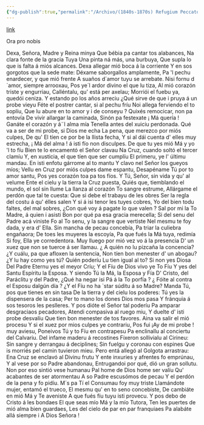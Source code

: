 ```yaml
---
{"dg-publish":true,"permalink":"/Archivo/(1840s-1870s) Refugium Peccatorum/","tags":["#Siglo_19","central","Xuan_Acebal","escrito","Oviedo","poema"]}
---
```


[link](https://asturies.com/cavedaynava/refugium.txt)

Ora pro nobis

Dexa, Señora, Madre y Reina minya 
Que bébia pa cantar tos alabances, 
Na clara fonte de la gracia Tuya 
Una pinta ná más, una burbuya, 
Que supla lo que is falta á miós alcances.
Dexa allegar mió boca á la corriente 
Y en sos gorgotos que la sede mate: 
Déxame saborgallos amplamente, 
Pa 'l pechu enardecer, y que mió frente 
A suaños d´amor tuyu se arrebate.
Nisi fornu d´amor, siempre arrooxau, 
Pos ye´l ardor divino el que lu tiza,
Al mió corazón triste y engurriau, 
Calléntalu, qu' está per axelau; 
Morriói el fuebu ya, quedói ceniza.
Y estando po los años arreciu 
¿Qué sirve de que i pruya á un probe vieyu 
Féte el postrer cantar, si al pechu fríu
Noi allega ferviendo el to soplíu,
Que lu abure en to amor y i de conseyu ?
Quixés remocicar, non pa entovía
De vivir allargar la caminada,
Sinón pa festexate ¡ Má quería !
Ganáte el corazón y  á¨l alma mía
Tenella antes del xuiciu perdonada.
Qué va a ser de mi probe, si Dios me echa
La pena, que merezco por miós culpes,
De qu' El tíen ce por be la llista fecha, 
Y si al dái cuenta d' elles muy estrecha, 
¡ Má del alma ! á isti fío non disculpes.
De que tu yes mió Má y yo 'l to fíu 
Bien te lo encamentó el Señor clavau 
Na Cruz, cuando soltó el tercer clamíu 
Y, en xusticia, el que tíen que ser cumplíu 
El primeru, ye l' últimu mandau.
En isti enfotu gárrome al to mantu 
Y clavo nel Señor los gueyos míos; 
Vellu en Cruz por miós culpes dame espantu, 
Desapéname Tú por to amor santu, 
Pos yes corazón toa pa tos fíos.
Y Tú, Señor, sin vida y qu' al velume 
Ente el cielu y la tierra la Cruz puesta, 
Quiés que, tiemblando el mundo, el sol sin llume 
La llanza al corazón To sangre estrume, 
Allárgame el perdón que tal te cuesta:
Que si debe el trabayu de les obres 
Ser la regla del costu á qu' élles salen 
Y si á isi tenor les tuyes cobres, 
Yo del bien todu faltes, del mal sobres, 
¿Con qué voy á pagate lo que valen ?
Sal por mi la To Madre, á quien i asisti 
Bon por qué pa esa gracia merecella; 
Si del senu del Padre acá viniste 
Fo al To senu, y la sangre que vertiste 
Nel mesmu te foy dada, y era d' Ella.
Sin mancha de pecau concebía, 
Pa triar la culiebra engañaora; 
De toes les muyeres la escoyía, 
Pa que fués la Má tuya, redimía 
Si foy, Ella ye corredentora.
Muy lluego por mió vez vo á la presencia 
D' un xuez que non se tuerce á ser llamau. 
¿ A quién no lu pizcaña la concencia? 
¿Y cuálu, pa que afloxen la sentencia, 
Non tíen bon menester d' un abogau?
¿Y lu hay como yes tú? Quién poderíu
Lu tien igual al to? Si non yes Diosa 
Del Padre Eternu yes el meyor Críu; 
Y el Fíu de Dios vivo ye To Fíu 
Y yes del Santu Espíritu la Esposa.
Y siendo Tú la Má, la Esposa y Fía 
D' Cristo, del Paráclitu y del Padre, 
¿Qué ha negar isi Pá á la To porfía ? 
¿ Fóite al contra el Esposu dalgún día ? 
¿Y el Fíu no ha `star súditu á so Madre?
Manda Tú, pos que tienes en sin tasa 
De la tierra y del cielu los poderes: 
Tú yes la dispensera de la casa; 
Per to mano los dones Dios mos pasa 
Y fránquia á sos tesoros les peslleres.
Y pos dióte el Señor tal poderíu 
Pa amparar desgraciaos pecadores, 
Atendi compasiva al ruego miu, 
Y duelte d' isti probe desvalíu 
Que tien bon menester de tos favores.
Aina va salir el mió procesu 
Y si el xuez por mios culpes ye contrariu, 
Pos fui ¡Ay de mi probe ! muy aviesu, 
Poneivos Tú y to Fíu en contrapesu 
Pa enclinallu al conciertu del Calvariu.
Del infame maderu á recostines 
Fixeron sollivialu al Cirineu: 
Sin sangre y derrangau á deciplines; 
Sin fuelgu y coronau con espines 
Que is morriés pel camin tuvieron mieu.
Pero entá allegó al Golgota arrastrau: 
Ena Cruz se enclavó al Divinu frutu 
Y ente inxuries y afrentes fo emprúnau, 
Y al vese por so Padre abandonau, 
Entrugandoi por qué, dió un gran sollutu.
Non por eso sintió vese humanau 
Pal home de Dios home ser valíu 
Qu' acabantes de ser atormentau 
A so Padre escusómos de pecau 
Y el perdón de la pena y fo pidíu.
M´s pa Tí el Consumau foy muy triste 
Llamándote mujer, entamó el trueco, 
El mesmu qu' en to seno concebiste, 
De cambiáte en mió Má y Te aveniste 
A que fués fíu tuyu isti provecu.
Y pos debo de Cristo á les bondaes 
El que seas mío Má y la mío Tutora, 
Ten les puertes de mió alma bien guardaes, 
Les del cielo de par en par franquiaes 
Pa alabáte allá siempre i A Dios Señora !